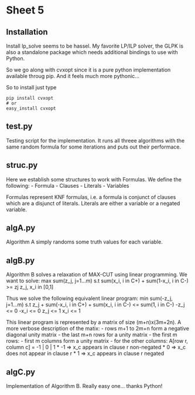 Sheet 5
=======

Installation
------------

Install lp_solve seems to be hassel. My favorite LP/ILP solver,
the GLPK is also a standalone package which needs additional
bindings to use with Python.

So we go along with cvxopt since it is a pure python implementation
available throug pip. And it feels much more pythonic...

So to install just type

```
pip install cvxopt
# or
easy_install cvxopt
```

test.py
-------

Testing script for the implementation. It runs all threee algorithms
with the same random formula for some iterations and puts out their
performace.


struc.py
--------

Here we establish some structures to work with Formulas. We
define the following:
	- Formula
	- Clauses
	- Literals
	- Variables

Formulas represent KNF formulas, i.e. a formula is conjunct
of clauses which are a disjunct of literals. Literals are
either a variable or a negated variable.


algA.py
-------

Algorithm A simply randoms some truth values for each variable.


algB.py
-------

Algorithm B solves a relaxation of MAX-CUT using linear programming.
We want to solve:
	max	sum(z_j, j=1...m)
	s.t	sum(x_i, i in C+) + sum(1-x_i, i in C-) >= zj
		z_j, x_i in [0,1]

Thus we solve the following equivalent linear program:
	min	sum(-z_j, j=1...m)
	s.t	z_j + sum(-x_i, i in C+) + sum(x_i, i in C-) <= sum(1, i in C-)
		-z_j <= 0
		-x_i <= 0
		z_j <= 1
		x_i <= 1

This linear program is represented by a matrix of size (m+n)x(3m+2n).
A more verbose description of the matix:
	- rows m+1 to 2m+n form a negative diagonal unity matrix
	- the last m+n rows for a unity matrix
	- the first m rows:
		- first m columns form a unity matrix
		- for the other columns: A[row r, column c] = -1 | 0 | 1
			* -1 => x_c appears in clause r non-negated
			*  0 => x_c does not appear in clause r
			*  1 => x_c appears in clause r negated


algC.py
-------

Implementation of Algorithm B. Really easy one... thanks Python!





